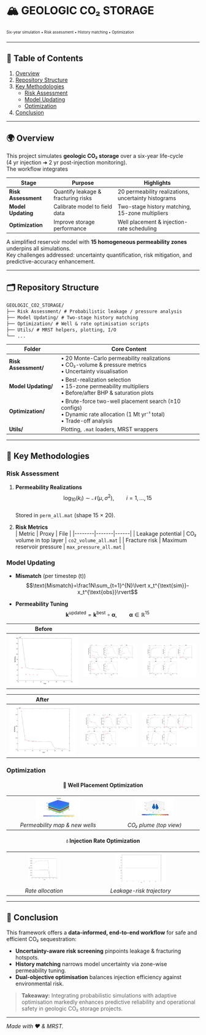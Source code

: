 # 🏔️ GEOLOGIC CO₂ STORAGE  
<sub><sup>Six-year simulation • Risk assessment • History matching • Optimization</sup></sub>


---

## 📑 Table of Contents
1. [Overview](#overview)
2. [Repository Structure](#repository-structure)
3. [Key Methodologies](#key-methodologies)
   - [Risk Assessment](#risk-assessment)
   - [Model Updating](#model-updating)
   - [Optimization](#optimization)
4. [Conclusion](#conclusion)

---

## 🌍 Overview
This project simulates **geologic CO₂ storage** over a six-year life-cycle  
(4 yr injection ➜ 2 yr post-injection monitoring).  
The workflow integrates

| Stage | Purpose | Highlights |
|-------|---------|------------|
| **Risk Assessment** | Quantify leakage & fracturing risks | 20 permeability realizations, uncertainty histograms |
| **Model Updating** | Calibrate model to field data | Two-stage history matching, 15-zone multipliers |
| **Optimization** | Improve storage performance | Well placement & injection-rate scheduling |

A simplified reservoir model with **15 homogeneous permeability zones** underpins all simulations.  
Key challenges addressed: uncertainty quantification, risk mitigation, and predictive-accuracy enhancement.

---

## 🗂️ Repository Structure

```
GEOLOGIC_CO2_STORAGE/
├── Risk Assessment/ # Probabilistic leakage / pressure analysis
├── Model Updating/ # Two-stage history matching
├── Optimization/ # Well & rate optimisation scripts
├── Utils/ # MRST helpers, plotting, I/O
└── ...
```


| Folder | Core Content |
|--------|--------------|
| **Risk Assessment/** | • 20 Monte-Carlo permeability realizations<br>• CO₂-volume & pressure metrics<br>• Uncertainty visualisation |
| **Model Updating/**  | • Best-realization selection<br>• 15-zone permeability multipliers<br>• Before/after BHP & saturation plots |
| **Optimization/**    | • Brute-force two-well placement search (≥10 configs)<br>• Dynamic rate allocation (1 Mt yr⁻¹ total)<br>• Trade-off analysis |
| **Utils/**           | Plotting, `.mat` loaders, MRST wrappers |

---

## 🔬 Key Methodologies

### Risk Assessment
1. **Permeability Realizations**  
   $$\log_{10}(k_i)\sim\mathcal N(\mu,\sigma^2),\qquad i=1,\dots,15$$  
   Stored in `perm_all.mat` (shape 15 × 20).

2. **Risk Metrics**  
   | Metric | Proxy | File |
   |--------|-------|------|
   | Leakage potential | CO₂ volume in top layer | `co2_volume_all.mat` |
   | Fracture risk | Maximum reservoir pressure | `max_pressure_all.mat` |

### Model Updating
* **Mismatch** (per timestep \(t\))  
  $$\text{Mismatch}=\frac1N\sum_{t=1}^{N}\lvert x_t^{\text{sim}}-x_t^{\text{obs}}\rvert$$

* **Permeability Tuning**  
  $$\mathbf k^{\text{updated}}=\mathbf k^{\text{best}}\circ\boldsymbol\alpha,\qquad
  \boldsymbol\alpha\in\mathbb R^{15}$$

<div align="center">

| **Before** | | |
|:--:|:--:|:--:|
| ![](resources/before/update_BHP_beforeupdate.png) | ![](resources/before/update_PWell_beforeupdate.png) | ![](resources/before/update_SWell_beforeupdate.png) |

| **After** | | |
|:--:|:--:|:--:|
| ![](resources/after/update_BHP_4.png) | ![](resources/after/update_PWell_4.png) | ![](resources/after/update_SWell_4.png) |

</div>

### Optimization
<div align="center">

#### 🚩 Well Placement Optimization
<table>
  <tr>
    <td align="center"><img src="resources/optima/perm_udLocation_map_1.png" width="45%"></td>
    <td align="center"><img src="resources/optima/plume_udLocation_1.png" width="45%"></td>
  </tr>
  <tr>
    <td align="center"><em>Permeability map & new wells</em></td>
    <td align="center"><em>CO₂ plume (top view)</em></td>
  </tr>
</table>

#### 💧 Injection Rate Optimization
<table>
  <tr>
    <td align="center"><img src="resources/untitled%20folder/Rate.png" width="45%"></td>
    <td align="center"><img src="resources/untitled%20folder/CO2_leakage%20.png" width="45%"></td>
  </tr>
  <tr>
    <td align="center"><em>Rate allocation</em></td>
    <td align="center"><em>Leakage-risk trajectory</em></td>
  </tr>
</table>

</div>

---

## 🏁 Conclusion
This framework offers a **data-informed, end-to-end workflow** for safe and efficient CO₂ sequestration:

* **Uncertainty-aware risk screening** pinpoints leakage & fracturing hotspots.  
* **History matching** narrows model uncertainty via zone-wise permeability tuning.  
* **Dual-objective optimisation** balances injection efficiency against environmental risk.

> **Takeaway:** Integrating probabilistic simulations with adaptive optimisation markedly enhances predictive reliability and operational safety in geologic CO₂ storage projects.

---

*Made with ❤️ & MRST.*
